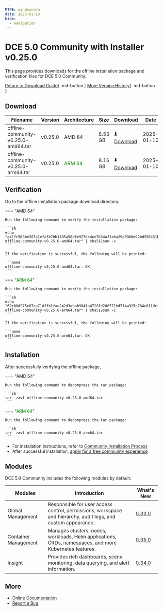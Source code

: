 ```yaml
---
MTPE: windsonsea
date: 2025-01-10
hide:
  - navigation
---
```


# DCE 5.0 Community with Installer v0.25.0

This page provides downloads for the offline installation package and verification files for DCE 5.0 Community.

[Return to Download Guide](../index.md){ .md-button } [More Version History](./dce5-installer-history.md){ .md-button }

## Download

| Filename | Version | Architecture | Size | Download | Date |
| --------- | ------- | ----------- | ---- | -------- | ---- |
| offline-community-v0.25.0-amd64.tar | v0.25.0 | AMD 64 | 8.53 GB | [:arrow_down: Download](https://qiniu-download-public.daocloud.io/DaoCloud_Enterprise/dce5/offline-community-v0.25.0-amd64.tar) | 2025-01-10 |
| offline-community-v0.25.0-arm64.tar | v0.25.0 | <font color="green">ARM 64</font> | 8.16 GB | [:arrow_down: Download](https://qiniu-download-public.daocloud.io/DaoCloud_Enterprise/dce5/offline-community-v0.25.0-arm64.tar) | 2025-01-10 |

## Verification

Go to the offline installation package download directory.

=== "AMD 64"

    Run the following command to verify the installation package:

    ```sh
    echo "a41fc508be387a1efa3b7bb1185a58dfe927dc4ee7b84af3aba29e3366e92bd956431b8fd8e8570f22da5daeb86a96e4daad779a2a94bb737dac34d762b0e856  offline-community-v0.25.0-amd64.tar" | sha512sum -c
    ```

    If the verification is successful, the following will be printed:

    ```none
    offline-community-v0.25.0-amd64.tar: OK
    ```

=== "<font color="green">ARM 64</font>"

    Run the following command to verify the installation package:

    ```sh
    echo "69c88d275e87ca71dffb1fae242d3abab9841a4728fd200571bd7f4a325c764e811dcfb8219588f305767f05f04375be42e842466685fdc2cbe3df779b41221a  offline-community-v0.25.0-arm64.tar" | sha512sum -c
    ```

    If the verification is successful, the following will be printed:

    ```none
    offline-community-v0.25.0-arm64.tar: OK
    ```

## Installation

After successfully verifying the offline package,

=== "AMD 64"

    Run the following command to decompress the tar package:

    ```sh
    tar -zxvf offline-community-v0.25.0-amd64.tar
    ```

=== "<font color="green">ARM 64</font>"

    Run the following command to decompress the tar package:

    ```sh
    tar -zxvf offline-community-v0.25.0-arm64.tar
    ```

- For installation instructions, refer to [Community Installation Process](../../install/community/k8s/online.md#_2)
- After successful installation, [apply for a free community experience](../../dce/license0.md)

## Modules

DCE 5.0 Community includes the following modules by default:

| Modules | Introduction | What's New |
| -------- | ----------- | ---------- |
| Global Management | Responsible for user access control, permissions, workspace and hierarchy, audit logs, and custom appearance. | [0.33.0](../../ghippo/intro/release-notes.md#v0330) |
| Container Management | Manages clusters, nodes, workloads, Helm applications, CRDs, namespaces, and more Kubernetes features. | [0.35.0](../../kpanda/intro/release-notes.md#v0350) |
| Insight | Provides rich dashboards, scene monitoring, data querying, and alert information. | [0.34.0](../../insight/intro/release-notes.md#v0340) |

## More

- [Online Documentation](../../dce/index.md)
- [Report a Bug](https://github.com/DaoCloud/DaoCloud-docs/issues)
